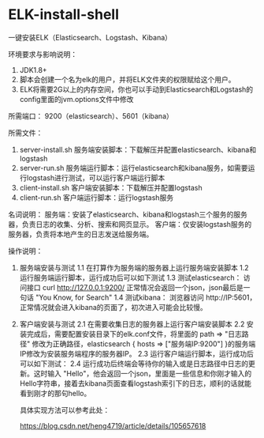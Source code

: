 # ELK-install-shell
一键安装ELK（Elasticsearch、Logstash、Kibana）



环境要求与影响说明：
1. JDK1.8+
2. 脚本会创建一个名为elk的用户，并将ELK文件夹的权限赋给这个用户。
3. ELK将需要2G以上的内存空间，你也可以手动到Elasticsearch和Logstash的config里面的jvm.options文件中修改

所需端口：
9200（elasticsearch）、5601（kibana）

所需文件：
1. server-install.sh 服务端安装脚本：下载解压并配置elasticsearch、kibana和logstash
2. server-run.sh     服务端运行脚本：运行elasticsearch和kibana服务，如需要运行logstash进行测试，可以运行客户端运行脚本
3. client-install.sh 客户端安装脚本：下载解压并配置logstash
4. client-run.sh     客户端运行脚本：运行logstash服务

名词说明：
服务端：安装了elasticsearch、kibana和logstash三个服务的服务器，负责日志的收集、分析、搜索和网页显示。
客户端：仅安装logstash服务的服务器，负责将本地产生的日志发送给服务端。

操作说明：
1. 服务端安装与测试
    1.1 在打算作为服务端的服务器上运行服务端安装脚本
    1.2 运行服务端运行脚本，运行成功后可以如下测试
    1.3 测试elasticsearch： 访问接口 curl http://127.0.0.1:9200/ 正常情况会返回一个json，json最后是一句话 "You Know, for Search"
    1.4 测试kibana：        浏览器访问 http://IP:5601，正常情况就会进入kibana的页面了，初次进入可能会比较慢。

2. 客户端安装与测试
    2.1 在需要收集日志的服务器上运行客户端安装脚本
    2.2 安装完成后，需要配置安装目录下的elk.conf文件，将里面的 path => "日志路径" 修改为正确路径，elasticsearch { hosts => ["服务端IP:9200"] }的服务端IP修改为安装服务端程序的服务器IP。
    2.3 运行客户端运行脚本，运行成功后可以如下测试：
    2.4 运行成功后终端会等待你的输入或是日志路径中日志的更新。这时输入 "Hello"，他会返回一个json，里面是一些信息和你刚才输入的Hello字符串，接着去kibana页面查看logstash索引下的日志，顺利的话就能看到刚才的那句hello。

   

   具体实现方法可以参考此处：

   https://blog.csdn.net/heng4719/article/details/105657618